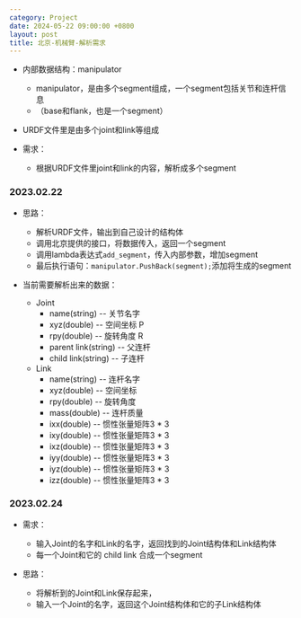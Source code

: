 ```yaml
---
category: Project
date: 2024-05-22 09:00:00 +0800
layout: post
title: 北京-机械臂-解析需求
---
```


+ 内部数据结构：manipulator
  + manipulator，是由多个segment组成，一个segment包括关节和连杆信息
  + （base和flank，也是一个segment）

+ URDF文件里是由多个joint和link等组成
+ 需求：
  + 根据URDF文件里joint和link的内容，解析成多个segment

### 2023.02.22

+ 思路：
  + 解析URDF文件，输出到自己设计的结构体
  + 调用北京提供的接口，将数据传入，返回一个segment
  + 调用lambda表达式`add_segment`，传入内部参数，增加segment
  + 最后执行语句：`manipulator.PushBack(segment);`添加将生成的segment

+ 当前需要解析出来的数据：
  + Joint
    + name(string) -- 关节名字
    + xyz(double)  -- 空间坐标   P  
    + rpy(double)  -- 旋转角度   R
    + parent link(string) -- 父连杆
    + child link(string)  -- 子连杆
  + Link
    + name(string) -- 连杆名字
    + xyz(double)  -- 空间坐标
    + rpy(double)  -- 旋转角度
    + mass(double) -- 连杆质量
    + ixx(double)  -- 惯性张量矩阵3 * 3
    + ixy(double)  -- 惯性张量矩阵3 * 3
    + ixz(double)  -- 惯性张量矩阵3 * 3
    + iyy(double)  -- 惯性张量矩阵3 * 3
    + iyz(double)  -- 惯性张量矩阵3 * 3
    + izz(double)  -- 惯性张量矩阵3 * 3

### 2023.02.24

+ 需求：
  + 输入Joint的名字和Link的名字，返回找到的Joint结构体和Link结构体
  + 每一个Joint和它的 child link 合成一个segment

+ 思路：
  + 将解析到的Joint和Link保存起来，
  + 输入一个Joint的名字，返回这个Joint结构体和它的子Link结构体